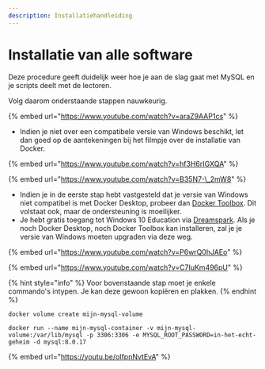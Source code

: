 ```yaml
---
description: Installatiehandleiding
---
```


# Installatie van alle software

Deze procedure geeft duidelijk weer hoe je aan de slag gaat met MySQL en je scripts deelt met de lectoren.

Volg daarom onderstaande stappen nauwkeurig.

{% embed url="https://www.youtube.com/watch?v=araZ9AAP1cs" %}

* Indien je niet over een compatibele versie van Windows beschikt, let dan goed op de aantekeningen bij het filmpje over de installatie van Docker.

{% embed url="https://www.youtube.com/watch?v=hf3H6rIGXQA" %}

{% embed url="https://www.youtube.com/watch?v=B35N7-\_2mW8" %}

* Indien je in de eerste stap hebt vastgesteld dat je versie van Windows niet compatibel is met Docker Desktop, probeer dan [Docker Toolbox](https://docs.docker.com/toolbox/toolbox_install_windows/). Dit volstaat ook, maar de ondersteuning is moeilijker.
* Je hebt gratis toegang tot Windows 10 Education via [Dreamspark](dreamspark.ap.be). Als je noch Docker Desktop, noch Docker Toolbox kan installeren, zal je je versie van Windows moeten upgraden via deze weg.

{% embed url="https://www.youtube.com/watch?v=P6wrQ0hJAEo" %}

{% embed url="https://www.youtube.com/watch?v=C7IuKm496pU" %}

{% hint style="info" %}
Voor bovenstaande stap moet je enkele commando's intypen. Je kan deze gewoon kopiëren en plakken.
{% endhint %}

```text
docker volume create mijn-mysql-volume
```

```text
docker run --name mijn-mysql-container -v mijn-mysql-volume:/var/lib/mysql -p 3306:3306 -e MYSQL_ROOT_PASSWORD=in-het-echt-geheim -d mysql:8.0.17
```

{% embed url="https://youtu.be/oIfpnNvtEvA" %}



